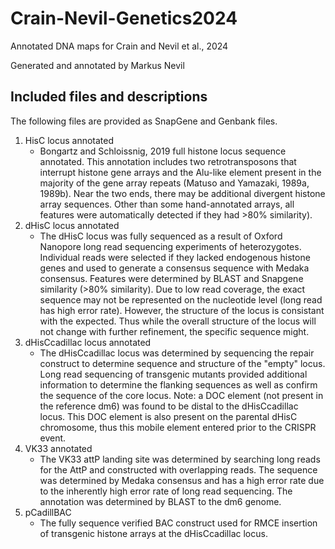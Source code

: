# Crain-Nevil-Genetics2024
Annotated DNA maps for Crain and Nevil et al., 2024

Generated and annotated by Markus Nevil

## Included files and descriptions

The following files are provided as SnapGene and Genbank files.

1. HisC locus annotated
    - Bongartz and Schloissnig, 2019 full histone locus sequence annotated. This annotation includes two retrotransposons that interrupt histone gene arrays and the Alu-like element present in the majority of the gene array repeats (Matuso and Yamazaki, 1989a, 1989b). Near the two ends, there may be additional divergent histone array sequences. Other than some hand-annotated arrays, all features were automatically detected if they had >80% similarity).
2. dHisC locus annotated
   - The dHisC locus was fully sequenced as a result of Oxford Nanopore long read sequencing experiments of heterozygotes. Individual reads were selected if they lacked endogenous histone genes and used to generate a consensus sequence with Medaka consensus. Features were determined by BLAST and Snapgene similarity (>80% similarity). Due to low read coverage, the exact sequence may not be represented on the nucleotide level (long read has high error rate). However, the structure of the locus is consistant with the expected. Thus while the overall structure of the locus will not change with further refinement, the specific sequence might.
3. dHisCcadillac locus annotated
   - The dHisCcadillac locus was determined by sequencing the repair construct to determine sequence and structure of the "empty" locus. Long read sequencing of transgenic mutants provided additional information to determine the flanking sequences as well as confirm the sequence of the core locus. Note: a DOC element (not present in the reference dm6) was found to be distal to the dHisCcadillac locus. This DOC element is also present on the parental dHisC chromosome, thus this mobile element entered prior to the CRISPR event.
4. VK33 annotated
   - The VK33 attP landing site was determined by searching long reads for the AttP and constructed with overlapping reads. The sequence was determined by Medaka consensus and has a high error rate due to the inherently high error rate of long read sequencing. The annotation was determined by BLAST to the dm6 genome.
5. pCadillBAC
   - The fully sequence verified BAC construct used for RMCE insertion of transgenic histone arrays at the dHisCcadillac locus.
